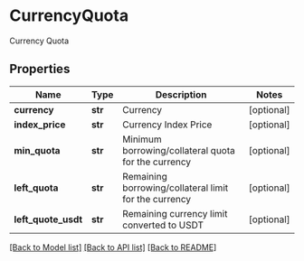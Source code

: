 # CurrencyQuota

Currency Quota
## Properties
Name | Type | Description | Notes
------------ | ------------- | ------------- | -------------
**currency** | **str** | Currency | [optional] 
**index_price** | **str** | Currency Index Price | [optional] 
**min_quota** | **str** | Minimum borrowing/collateral quota for the currency | [optional] 
**left_quota** | **str** | Remaining borrowing/collateral limit for the currency | [optional] 
**left_quote_usdt** | **str** | Remaining currency limit converted to USDT | [optional] 

[[Back to Model list]](../README.md#documentation-for-models) [[Back to API list]](../README.md#documentation-for-api-endpoints) [[Back to README]](../README.md)


